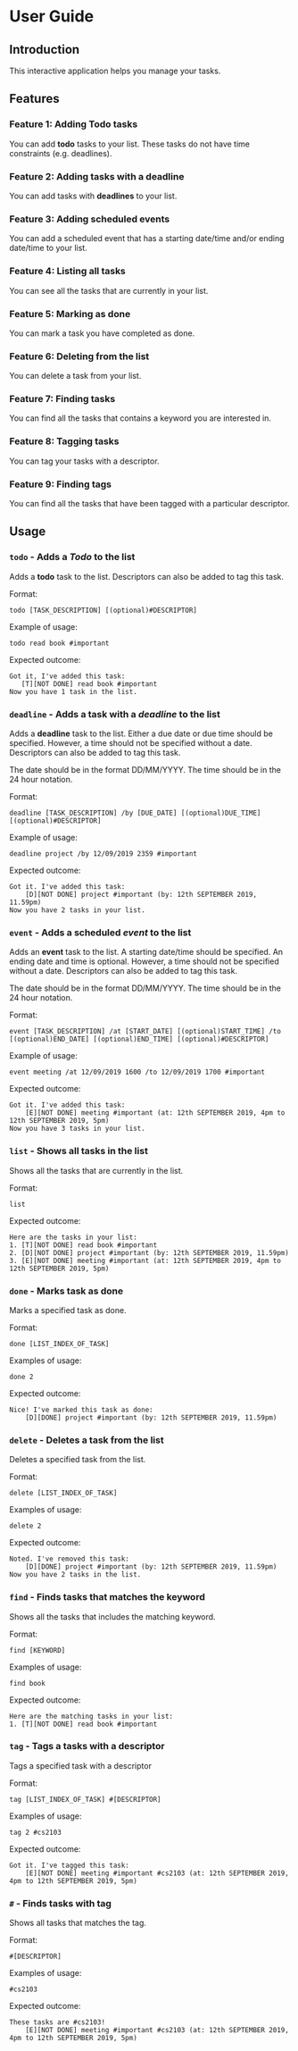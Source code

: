# User Guide
## Introduction

This interactive application helps you manage your tasks.
## Features 

### Feature 1: Adding Todo tasks
You can add **todo** tasks to your list. These tasks do not have time constraints (e.g. deadlines).

### Feature 2: Adding tasks with a deadline
You can add tasks with **deadlines** to your list. 

### Feature 3: Adding scheduled events
You can add a scheduled event that has a starting date/time 
and/or ending date/time to your list.

### Feature 4: Listing all tasks
You can see all the tasks that are currently in your list.

### Feature 5: Marking as done
You can mark a task you have completed as done.

### Feature 6: Deleting from the list
You can delete a task from your list.

### Feature 7: Finding tasks
You can find all the tasks that contains a keyword you are interested in.

### Feature 8: Tagging tasks
You can tag your tasks with a descriptor.

### Feature 9: Finding tags
You can find all the tasks that have been tagged with a particular descriptor.

## Usage

### `todo` - Adds a *Todo* to the list
Adds a **todo** task to the list. Descriptors can also be added to tag this task.

Format:

`todo [TASK_DESCRIPTION] [(optional)#DESCRIPTOR]`


Example of usage: 

`todo read book #important`

Expected outcome:

```
Got it, I've added this task:
   [T][NOT DONE] read book #important
Now you have 1 task in the list.
```

### `deadline` - Adds a task with a *deadline* to the list
Adds a **deadline** task to the list. Either a due date or due time should be specified.
However, a time should not be specified without a date. Descriptors can also be added to tag this task.


The date should be in the format DD/MM/YYYY. The time should be in the 24 hour notation.

Format:

`deadline [TASK_DESCRIPTION] /by [DUE_DATE] [(optional)DUE_TIME] [(optional)#DESCRIPTOR]`

Example of usage:

`deadline project /by 12/09/2019 2359 #important`

Expected outcome: 

```
Got it. I've added this task:
    [D][NOT DONE] project #important (by: 12th SEPTEMBER 2019, 11.59pm)
Now you have 2 tasks in your list.
```
### `event` - Adds a scheduled *event* to the list
Adds an **event** task to the list. A starting date/time should be specified. 
An ending date and time is optional. However, a time should not be specified without a date.
Descriptors can also be added to tag this task.

The date should be in the format DD/MM/YYYY. The time should be in the 24 hour notation.

Format:

`event [TASK_DESCRIPTION] /at [START_DATE] [(optional)START_TIME] /to 
[(optional)END_DATE] [(optional)END_TIME] [(optional)#DESCRIPTOR]`

Example of usage:

`event meeting /at 12/09/2019 1600 /to 12/09/2019 1700 #important`

Expected outcome: 

```
Got it. I've added this task:
    [E][NOT DONE] meeting #important (at: 12th SEPTEMBER 2019, 4pm to 12th SEPTEMBER 2019, 5pm)
Now you have 3 tasks in your list.
```

### `list` - Shows all tasks in the list
Shows all the tasks that are currently in the list.

Format:

`list`

Expected outcome: 

```
Here are the tasks in your list:
1. [T][NOT DONE] read book #important
2. [D][NOT DONE] project #important (by: 12th SEPTEMBER 2019, 11.59pm)
3. [E][NOT DONE] meeting #important (at: 12th SEPTEMBER 2019, 4pm to 12th SEPTEMBER 2019, 5pm)
```

### `done` - Marks task as done
Marks a specified task as done.

Format:

`done [LIST_INDEX_OF_TASK]`

Examples of usage:

`done 2`


Expected outcome: 

```
Nice! I've marked this task as done:
    [D][DONE] project #important (by: 12th SEPTEMBER 2019, 11.59pm)
```

### `delete` - Deletes a task from the list
Deletes a specified task from the list.

Format:

`delete [LIST_INDEX_OF_TASK]`

Examples of usage:

`delete 2`


Expected outcome: 

```
Noted. I've removed this task:
    [D][DONE] project #important (by: 12th SEPTEMBER 2019, 11.59pm)
Now you have 2 tasks in the list.
```

### `find` - Finds tasks that matches the keyword
Shows all the tasks that includes the matching keyword.

Format:

`find [KEYWORD]`

Examples of usage:

`find book`

Expected outcome: 

```
Here are the matching tasks in your list:
1. [T][NOT DONE] read book #important
```

### `tag` - Tags a tasks with a descriptor
Tags a specified task with a descriptor 

Format:

`tag [LIST_INDEX_OF_TASK] #[DESCRIPTOR]`

Examples of usage:

`tag 2 #cs2103`

Expected outcome: 

```
Got it. I've tagged this task:
    [E][NOT DONE] meeting #important #cs2103 (at: 12th SEPTEMBER 2019, 4pm to 12th SEPTEMBER 2019, 5pm)
```

### `#` - Finds tasks with tag
Shows all tasks that matches the tag.

Format:

`#[DESCRIPTOR]`

Examples of usage:

`#cs2103`

Expected outcome: 

```
These tasks are #cs2103!
    [E][NOT DONE] meeting #important #cs2103 (at: 12th SEPTEMBER 2019, 4pm to 12th SEPTEMBER 2019, 5pm)
```

